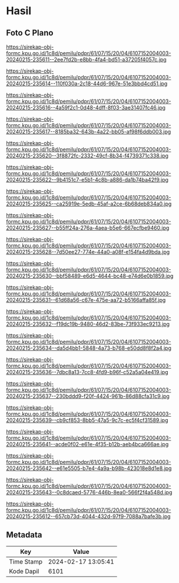 # Hasil

## Foto C Plano

https://sirekap-obj-formc.kpu.go.id/1c8d/pemilu/pdpr/61/07/15/20/04/6107152004003-20240215-235611--2ee7fd2b-e8bb-4fa4-bd51-a37205f4057c.jpg

https://sirekap-obj-formc.kpu.go.id/1c8d/pemilu/pdpr/61/07/15/20/04/6107152004003-20240215-235614--110f030a-2c18-44d6-967e-51e3bbd4cd51.jpg

https://sirekap-obj-formc.kpu.go.id/1c8d/pemilu/pdpr/61/07/15/20/04/6107152004003-20240215-235616--4a59f2c1-0d48-4dff-8f03-3ae31407fc46.jpg

https://sirekap-obj-formc.kpu.go.id/1c8d/pemilu/pdpr/61/07/15/20/04/6107152004003-20240215-235617--8185ba32-643b-4a22-bb05-af98f6ddb003.jpg

https://sirekap-obj-formc.kpu.go.id/1c8d/pemilu/pdpr/61/07/15/20/04/6107152004003-20240215-235620--3f8872fc-2332-49cf-8b34-f4739371c338.jpg

https://sirekap-obj-formc.kpu.go.id/1c8d/pemilu/pdpr/61/07/15/20/04/6107152004003-20240215-235622--9b4151c7-e5b1-4c8b-a886-da1b74ba42f9.jpg

https://sirekap-obj-formc.kpu.go.id/1c8d/pemilu/pdpr/61/07/15/20/04/6107152004003-20240215-235625--ca25919e-5edb-45af-a2ce-6b68deb834a0.jpg

https://sirekap-obj-formc.kpu.go.id/1c8d/pemilu/pdpr/61/07/15/20/04/6107152004003-20240215-235627--b55ff24a-276a-4aea-b5e6-667ecfbe9460.jpg

https://sirekap-obj-formc.kpu.go.id/1c8d/pemilu/pdpr/61/07/15/20/04/6107152004003-20240215-235628--7d50ee27-774e-44a0-a08f-e154fa4d9bda.jpg

https://sirekap-obj-formc.kpu.go.id/1c8d/pemilu/pdpr/61/07/15/20/04/6107152004003-20240215-235630--bbf58489-e6d5-4644-bc48-e74d6e0b1859.jpg

https://sirekap-obj-formc.kpu.go.id/1c8d/pemilu/pdpr/61/07/15/20/04/6107152004003-20240215-235631--61d68a56-c67e-475e-aa72-b5166affa85f.jpg

https://sirekap-obj-formc.kpu.go.id/1c8d/pemilu/pdpr/61/07/15/20/04/6107152004003-20240215-235632--f19dc19b-9480-46d2-83be-73f933ec9213.jpg

https://sirekap-obj-formc.kpu.go.id/1c8d/pemilu/pdpr/61/07/15/20/04/6107152004003-20240215-235634--da5d4bb1-5848-4a73-b768-e50dd8f8f2a4.jpg

https://sirekap-obj-formc.kpu.go.id/1c8d/pemilu/pdpr/61/07/15/20/04/6107152004003-20240215-235636--7dbc8a13-7cc8-4fd9-b96f-c52a5a04e419.jpg

https://sirekap-obj-formc.kpu.go.id/1c8d/pemilu/pdpr/61/07/15/20/04/6107152004003-20240215-235637--230bddd9-f20f-4424-961b-86d88cfa31c9.jpg

https://sirekap-obj-formc.kpu.go.id/1c8d/pemilu/pdpr/61/07/15/20/04/6107152004003-20240215-235639--cb9cf853-8bb5-47a5-9c7c-ec5f4cf31589.jpg

https://sirekap-obj-formc.kpu.go.id/1c8d/pemilu/pdpr/61/07/15/20/04/6107152004003-20240215-235641--acde0f02-e61e-4f35-b12b-aeb4bca666ae.jpg

https://sirekap-obj-formc.kpu.go.id/1c8d/pemilu/pdpr/61/07/15/20/04/6107152004003-20240215-235642--e61e5505-b7e4-4a9a-b98b-423018e8d1e8.jpg

https://sirekap-obj-formc.kpu.go.id/1c8d/pemilu/pdpr/61/07/15/20/04/6107152004003-20240215-235643--0c8dcaed-5776-446b-8ea0-566f2f4a548d.jpg

https://sirekap-obj-formc.kpu.go.id/1c8d/pemilu/pdpr/61/07/15/20/04/6107152004003-20240215-235612--657cb73d-4044-432d-97f9-7088a7bafe3b.jpg


## Metadata

| Key        | Value               |
| ---------- | ------------------- |
| Time Stamp | 2024-02-17 13:05:41 |
| Kode Dapil | 6101                |



